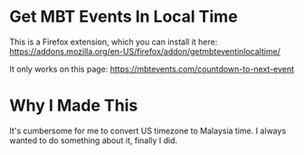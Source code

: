 # Get MBT Events In Local Time

This is a Firefox extension, which you can install it here: https://addons.mozilla.org/en-US/firefox/addon/getmbteventinlocaltime/

It only works on this page: https://mbtevents.com/countdown-to-next-event

# Why I Made This

It's cumbersome for me to convert US timezone to Malaysia time. I always wanted to do something about it, finally I did.
